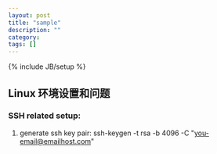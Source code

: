 ```yaml
---
layout: post
title: "sample"
description: ""
category: 
tags: []
---
```

{% include JB/setup %}

## Linux 环境设置和问题

### SSH related setup:  
1. generate ssh key pair: ssh-keygen -t rsa -b 4096 -C "you-email@emailhost.com"  
